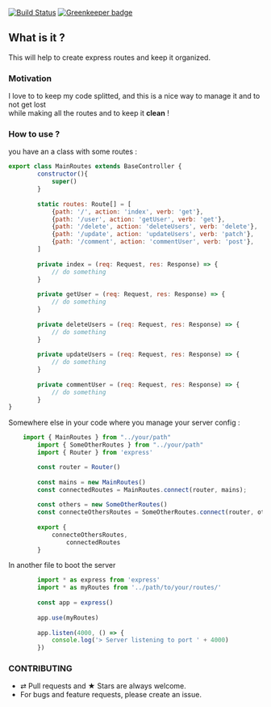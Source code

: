[![Build Status](https://travis-ci.org/Wizyma/express-routes-manager.svg?branch=master)](https://travis-ci.org/Wizyma/express-routes-manager)
[![Greenkeeper badge](https://badges.greenkeeper.io/Wizyma/express-routes-manager.svg)](https://greenkeeper.io/)

## What is it ?
This will help to create express routes and keep it organized. <br />


### Motivation 
I love to to keep my code splitted, and this is a nice way to manage it and to not get lost <br />
while making all the routes and to keep it **clean** !

### How to use ?

you have an a class with some routes : <br />
```javascript
export class MainRoutes extends BaseController {
        constructor(){
            super()
        }
    
        static routes: Route[] = [
            {path: '/', action: 'index', verb: 'get'},
            {path: '/user', action: 'getUser', verb: 'get'},
            {path: '/delete', action: 'deleteUsers', verb: 'delete'},
            {path: '/update', action: 'updateUsers', verb: 'patch'},
            {path: '/comment', action: 'commentUser', verb: 'post'},
        ]
    
        private index = (req: Request, res: Response) => {
            // do something
        }
    
        private getUser = (req: Request, res: Response) => {
            // do something
        }
    
        private deleteUsers = (req: Request, res: Response) => {
            // do something
        }
    
        private updateUsers = (req: Request, res: Response) => {
            // do something
        }
    
        private commentUser = (req: Request, res: Response) => {
            // do something
        }    
}
```

Somewhere else in your code where you manage your server config :
```javascript
	import { MainRoutes } from "../your/path"
        import { SomeOtherRoutes } from "../your/path"
        import { Router } from 'express'

        const router = Router()
        
        const mains = new MainRoutes() 
        const connectedRoutes = MainRoutes.connect(router, mains);
        
        const others = new SomeOtherRoutes() 
        const connecteOthersRoutes = SomeOtherRoutes.connect(router, others);
        
        export {
        	connecteOthersRoutes,
                connectedRoutes
        }
```

In another file to boot the server
```javascript        
        import * as express from 'express'
        import * as myRoutes from '../path/to/your/routes/'
        
        const app = express()
        
        app.use(myRoutes)
        
        app.listen(4000, () => {
        	console.log('> Server listening to port ' + 4000)
        })
```

### CONTRIBUTING

* ⇄ Pull requests and ★ Stars are always welcome.
* For bugs and feature requests, please create an issue.
